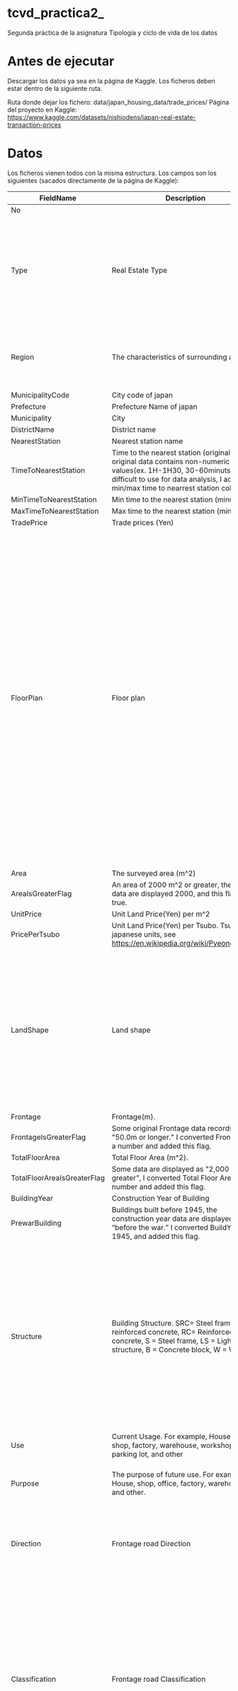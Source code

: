 # tcvd_practica2_
Segunda práctica de la asignatura Tipología y ciclo de vida de los datos 

# Antes de ejecutar

Descargar los datos ya sea en la página de Kaggle. Los ficheros deben estar dentro de la siguiente ruta.

Ruta donde dejar los fichero: data/japan_housing_data/trade_prices/
Página del proyecto en Kaggle: https://www.kaggle.com/datasets/nishiodens/japan-real-estate-transaction-prices

# Datos 

Los ficheros vienen todos con la misma estructura. Los campos son los siguientes (sacados directamente de la página de Kaggle):

| FieldName                   | Description                                                                                                                                                                                                  | values                                                                                                                                                                                                                                                                                                                                                                                                                                                                                                                                                       |   |   |
|-----------------------------|--------------------------------------------------------------------------------------------------------------------------------------------------------------------------------------------------------------|--------------------------------------------------------------------------------------------------------------------------------------------------------------------------------------------------------------------------------------------------------------------------------------------------------------------------------------------------------------------------------------------------------------------------------------------------------------------------------------------------------------------------------------------------------------|---|---|
| No                          |                                                                                                                                                                                                              |                                                                                                                                                                                                                                                                                                                                                                                                                                                                                                                                                              |   |   |
| Type                        | Real Estate Type                                                                                                                                                                                             | Residential Land(Land Only) , Agricultural Land , Residential Land(Land and Building) , Pre-owned Condominiums, etc. , Forest Land                                                                                                                                                                                                                                                                                                                                                                                                                           |   |   |
| Region                      | The characteristics of surrounding areas                                                                                                                                                                     | Residential Area, Potential Residential Area, Commercial Area, Industrial Area                                                                                                                                                                                                                                                                                                                                                                                                                                                                               |   |   |
| MunicipalityCode            | City code of japan                                                                                                                                                                                           |                                                                                                                                                                                                                                                                                                                                                                                                                                                                                                                                                              |   |   |
| Prefecture                  | Prefecture Name of japan                                                                                                                                                                                     |                                                                                                                                                                                                                                                                                                                                                                                                                                                                                                                                                              |   |   |
| Municipality                | City                                                                                                                                                                                                         |                                                                                                                                                                                                                                                                                                                                                                                                                                                                                                                                                              |   |   |
| DistrictName                | District name                                                                                                                                                                                                |                                                                                                                                                                                                                                                                                                                                                                                                                                                                                                                                                              |   |   |
| NearestStation              | Nearest station name                                                                                                                                                                                         |                                                                                                                                                                                                                                                                                                                                                                                                                                                                                                                                                              |   |   |
| TimeToNearestStation        | Time to the nearest station (original). The original data contains non-numeric values(ex. 1H-1H30, 30-60minuts). It is difficult to use for data analysis, I added min/max time to nearrest station columns. |                                                                                                                                                                                                                                                                                                                                                                                                                                                                                                                                                              |   |   |
| MinTimeToNearestStation     | Min time to the nearest station (minutes)                                                                                                                                                                    |                                                                                                                                                                                                                                                                                                                                                                                                                                                                                                                                                              |   |   |
| MaxTimeToNearestStation     | Max time to the nearest station (minutes)                                                                                                                                                                    |                                                                                                                                                                                                                                                                                                                                                                                                                                                                                                                                                              |   |   |
| TradePrice                  | Trade prices (Yen)                                                                                                                                                                                           |                                                                                                                                                                                                                                                                                                                                                                                                                                                                                                                                                              |   |   |
| FloorPlan                   | Floor plan                                                                                                                                                                                                   | 3LDK' '4DK' '2LDK' '4LDK' '2DK' '1K' '3LDK+S' '5LDK' '3DK' '1LDK' '2DK+S' 'Open Floor' '1DK' '1R' '4LDK+S' '2K' '2LDK+S' '6DK' '1LDK+S' '5DK' '1R+S' '1LK' '1K+S' '3K' '7LDK' '4K' '3DK+S' '3D' '1DK+S' '6LDK' 'Studio Apartment' '6LDK+S' '4L+K' '5LDK+S' '7DK' '3LK' '5K' '2K+S' '8LDK' '3LDK+K' '3LD' '1L' '4DK+S' '2LK' 'Duplex' '7LDK+S' '4LDK+K' '3LD+S' '2LD+S' '8LDK+S' '4L' '2L' '2LDK+K' '2LK+S' '5LDK+K' '1LD+S' '2L+S' '3K+S' '1DK+K' '2LD' '1L+S' '2D' '4D'                                                                                     |   |   |
| Area                        | The surveyed area (m^2)                                                                                                                                                                                      |                                                                                                                                                                                                                                                                                                                                                                                                                                                                                                                                                              |   |   |
| AreaIsGreaterFlag           | An area of 2000 m^2 or greater, the area data are displayed 2000, and this flag is true.                                                                                                                     |                                                                                                                                                                                                                                                                                                                                                                                                                                                                                                                                                              |   |   |
| UnitPrice                   | Unit Land Price(Yen) per m^2                                                                                                                                                                                 |                                                                                                                                                                                                                                                                                                                                                                                                                                                                                                                                                              |   |   |
| PricePerTsubo               | Unit Land Price(Yen) per Tsubo. Tsubo is a japanese units, see https://en.wikipedia.org/wiki/Pyeong#Tsubo                                                                                                    |                                                                                                                                                                                                                                                                                                                                                                                                                                                                                                                                                              |   |   |
| LandShape                   | Land shape                                                                                                                                                                                                   | Semi-rectangular Shaped' 'Semi-trapezoidal Shaped' 'Irregular Shaped' 'Trapezoidal Shaped' 'Rectangular Shaped' 'Semi-shaped' 'Semi-square Shaped' 'Square Shaped' 'Flag-shaped etc.'                                                                                                                                                                                                                                                                                                                                                                        |   |   |
| Frontage                    | Frontage(m).                                                                                                                                                                                                 |                                                                                                                                                                                                                                                                                                                                                                                                                                                                                                                                                              |   |   |
| FrontageIsGreaterFlag       | Some original Frontage data records "50.0m or longer." I converted Frontage to a number and added this flag.                                                                                                 |                                                                                                                                                                                                                                                                                                                                                                                                                                                                                                                                                              |   |   |
| TotalFloorArea              | Total Floor Area (m^2).                                                                                                                                                                                      |                                                                                                                                                                                                                                                                                                                                                                                                                                                                                                                                                              |   |   |
| TotalFloorAreaIsGreaterFlag | Some data are displayed as "2,000 m^2 or greater”, I converted Total Floor Area to a number and added this flag.                                                                                             |                                                                                                                                                                                                                                                                                                                                                                                                                                                                                                                                                              |   |   |
| BuildingYear                | Construction Year of Building                                                                                                                                                                                |                                                                                                                                                                                                                                                                                                                                                                                                                                                                                                                                                              |   |   |
| PrewarBuilding              | Buildings built before 1945, the construction year data are displayed as “before the war.” I converted BuildYear to 1945, and added this flag.                                                               |                                                                                                                                                                                                                                                                                                                                                                                                                                                                                                                                                              |   |   |
| Structure                   | Building Structure. SRC= Steel frame reinforced concrete, RC= Reinforced concrete, S = Steel frame, LS = Light steel structure, B = Concrete block, W = Wooden                                               | RC' 'W' 'SRC' 'S' 'LS' 'S, W, LS' 'B' 'W, LS' 'RC, W' 'S, W' 'RC, S' 'W, B' 'RC, LS' 'RC, W, LS' 'RC, W, B' 'RC, S, LS' 'SRC, W' 'S, B' 'SRC, RC' 'S, LS' 'S, W, B' 'B, LS' 'RC, B' 'SRC, S' 'RC, S, W' 'SRC, B' 'W, B, LS' 'S, B, LS' 'RC, B, LS' 'RC, S, B' 'SRC, RC, S' 'SRC, LS' 'SRC, W, B' 'S, RC, W' 'RC, S, W, B'                                                                                                                                                                                                                                    |   |   |
| Use                         | Current Usage. For example, House, office, shop, factory, warehouse, workshop, parking lot, and other                                                                                                        |                                                                                                                                                                                                                                                                                                                                                                                                                                                                                                                                                              |   |   |
| Purpose                     | The purpose of future use. For example, House, shop, office, factory, warehouse, and other.                                                                                                                  | Other' 'House' 'Warehouse' 'Office' 'Factory' 'Shop'                                                                                                                                                                                                                                                                                                                                                                                                                                                                                                         |   |   |
| Direction                   | Frontage road Direction                                                                                                                                                                                      | Southwest' 'Northwest' 'East' 'No facing road' 'Northeast' 'Southeast' 'South' 'West' 'North'                                                                                                                                                                                                                                                                                                                                                                                                                                                                |   |   |
| Classification              | Frontage road Classification                                                                                                                                                                                 | Road' 'City Road' 'Prefectural Road' nan 'Village Road' 'Private Road' 'National Highway' 'Access Road' 'Agricultural Road' 'Ward Road' 'Town Road' 'Kyoto/ Osaka Prefectural Road' 'Forest Road' 'Hokkaido Prefectural Road' 'Tokyo Metropolitan Road'                                                                                                                                                                                                                                                                                                      |   |   |
| Breadth                     | Frontage road Breadth(m)                                                                                                                                                                                     |                                                                                                                                                                                                                                                                                                                                                                                                                                                                                                                                                              |   |   |
| CityPlanning                | The use districts designated by the City Planning Act                                                                                                                                                        | Category I Exclusively Low-story Residential Zone' 'Urbanization Control Area' nan 'Category I Residential Zone' 'Category I Exclusively Medium-high Residential Zone' 'Category II Exclusively Medium-high Residential Zone' 'Quasi-industrial Zone' 'Neighborhood Commercial Zone' 'Commercial Zone' 'Category II Residential Zone' 'Exclusively Industrial Zone' 'Industrial Zone' 'Category II Exclusively Low-story Residential Zone' 'Outside City Planning Area' 'Quasi-residential Zone' 'Non-divided City Planning Area' 'Quasi-city Planning Area' |   |   |
| CoverageRatio               | Maximus Building Coverage Ratio(%)                                                                                                                                                                           |                                                                                                                                                                                                                                                                                                                                                                                                                                                                                                                                                              |   |   |
| FloorAreaRatio              | Maximus Floor-area Ratio(%)                                                                                                                                                                                  |                                                                                                                                                                                                                                                                                                                                                                                                                                                                                                                                                              |   |   |
| Period                      | Time of transaction                                                                                                                                                                                          |                                                                                                                                                                                                                                                                                                                                                                                                                                                                                                                                                              |   |   |
| Year                        | Time of transaction year                                                                                                                                                                                     |                                                                                                                                                                                                                                                                                                                                                                                                                                                                                                                                                              |   |   |
| Quarter                     | Time of transaction year-quarter                                                                                                                                                                             |                                                                                                                                                                                                                                                                                                                                                                                                                                                                                                                                                              |   |   |
| Renovation                  | Renovation?                                                                                                                                                                                                  | Not yet' 'Done'                                                                                                                                                                                                                                                                                                                                                                                                                                                                                                                                              |   |   |
| Remarks                     | Note                                                                                                                                                                                                         |                                                                                                                                                                                                                                                                                                                                                                                                                                                                                                                                                              |   |   |

# Fichero resultado

El fichero resultado de la regresión tenemos los siguientes campos:

* Num row
* No Id original
* Prefecture
* TradePrice
* EstimateTradePrice.fit
* EstimateTradePrice.lwr
* EstimateTradePrice.upr

